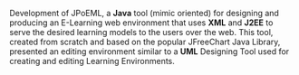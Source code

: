 Development of JPoEML, a **Java** tool (mimic oriented) for designing and producing an E-Learning web environment 
that uses **XML** and **J2EE** to serve the desired learning models to the users over the web. 
This tool, created from scratch and based on the popular JFreeChart Java Library, 
presented an editing environment similar to a **UML** Designing Tool used for creating and editing Learning Environments.
